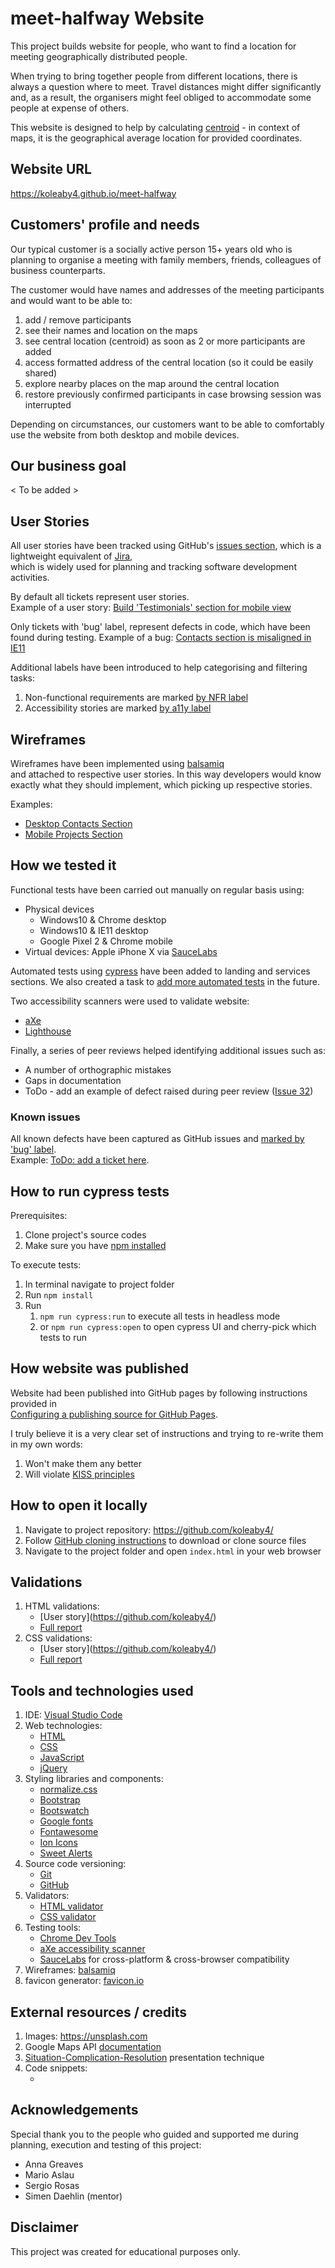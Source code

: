 # meet-halfway Website

This project builds website for people, who want to find a location for meeting geographically distributed people.

When trying to bring together people from different locations, there is always a question where to meet. Travel distances might differ significantly and, as a result, the organisers might feel obliged to accommodate some people at expense of others.

This website is designed to help by calculating [centroid](https://en.wikipedia.org/wiki/Centroid) - in context of maps, it is the geographical average location for provided coordinates.

## Website URL

https://koleaby4.github.io/meet-halfway

## Customers' profile and needs

Our typical customer is a socially active person 15+ years old
who is planning to organise a meeting with family members, friends, colleagues of business counterparts.

The customer would have names and addresses of the meeting participants and would want to be able to:

1. add / remove participants
2. see their names and location on the maps
3. see central location (centroid) as soon as 2 or more participants are added
4. access formatted address of the central location (so it could be easily shared)
5. explore nearby places on the map around the central location
6. restore previously confirmed participants in case browsing session was interrupted

Depending on circumstances, our customers want to be able to comfortably use the website from both desktop and mobile devices.

## Our business goal

< To be added >

## User Stories

All user stories have been tracked using GitHub's [issues section](https://github.com/koleaby4/<ToBeAdded>),
which is a lightweight equivalent of [Jira](https://www.atlassian.com/software/jira), <br>
which is widely used for planning and tracking software development activities.

By default all tickets represent user stories.<br>
Example of a user story: [Build 'Testimonials' section for mobile view](https://github.com/koleaby4/<ToBeAdded>)

Only tickets with 'bug' label, represent defects in code, which have been found during testing.
Example of a bug: [Contacts section is misaligned in IE11](https://github.com/koleaby4/<ToBeAdded>)

Additional labels have been introduced to help categorising and filtering tasks:

1.  Non-functional requirements are marked [by NFR label](https://github.com/koleaby4/<ToBeAdded>)
2.  Accessibility stories are marked [by a11y label](https://github.com/koleaby4/<ToBeAdded>)

## Wireframes

Wireframes have been implemented using [balsamiq](https://balsamiq.com) <br>and attached to respective user stories.
In this way developers would know exactly what they should implement, which picking up respective stories.

Examples:

- [Desktop Contacts Section](https://github.com/koleaby4/<ToBeAdded>)
- [Mobile Projects Section](https://github.com/koleaby4/<ToBeAdded>)

## How we tested it

Functional tests have been carried out manually on regular basis using:

- Physical devices
  - Windows10 & Chrome desktop
  - Windows10 & IE11 desktop
  - Google Pixel 2 & Chrome mobile
- Virtual devices: Apple iPhone X via [SauceLabs](https://saucelabs.com)

Automated tests using [cypress](https://www.cypress.io) have been added to landing and services sections.
We also created a task to [add more automated tests](https://github.com/koleaby4/<ToBeAdded>) in the future.

Two accessibility scanners were used to validate website:

- [aXe](https://www.deque.com/axe)
- [Lighthouse](https://developers.google.com/web/tools/lighthouse/)

Finally, a series of peer reviews helped identifying additional issues such as:

- A number of orthographic mistakes
- Gaps in documentation
- ToDo - add an example of defect raised during peer review ([Issue 32](https://github.com/koleaby4/dom-designs/issues/32))

### Known issues

All known defects have been captured as GitHub issues and [marked by 'bug' label](https://github.com/koleaby4/<ToBeAdded>).<br>
Example: [ToDo: add a ticket here](https://github.com/<<ToBeAdded>>).

## How to run cypress tests

Prerequisites:

1.  Clone project's source codes
2.  Make sure you have [npm installed](https://www.npmjs.com/get-npm)

To execute tests:

1.  In terminal navigate to project folder
2.  Run `npm install`
3.  Run
    1. `npm run cypress:run` to execute all tests in headless mode
    2. or `npm run cypress:open` to open cypress UI and cherry-pick which tests to run

## How website was published

Website had been published into GitHub pages by following instructions provided in<br>
[Configuring a publishing source for GitHub Pages](https://help.github.com/en/articles/configuring-a-publishing-source-for-github-pages).

I truly believe it is a very clear set of instructions and trying to re-write them in my own words:

1.  Won't make them any better
2.  Will violate [KISS principles](https://en.wikipedia.org/wiki/KISS_principle)

## How to open it locally

1. Navigate to project repository: https://github.com/koleaby4/<ToBeAdded>
2. Follow [GitHub cloning instructions](https://help.github.com/en/articles/cloning-a-repository) to download or clone source files
3. Navigate to the project folder and open `index.html` in your web browser

## Validations

1. HTML validations:
   - [User story](https://github.com/koleaby4/<link to ticket ToBeAdded>)
   - [Full report](ToBeAdded)
2. CSS validations:
   - [User story](https://github.com/koleaby4/<link to ticket ToBeAdded>)
   - [Full report](ToBeAdded)

## Tools and technologies used

1.  IDE: [Visual Studio Code](https://code.visualstudio.com/)
2.  Web technologies:
    - [HTML](https://en.wikipedia.org/wiki/HTML5)
    - [CSS](https://en.wikipedia.org/wiki/Cascading_Style_Sheets#CSS_3)
    - [JavaScript](ToBeAdde)
    - [jQuery](ToBeAdde)
3.  Styling libraries and components:
    - [normalize.css](https://necolas.github.io/normalize.css)
    - [Bootstrap](https://getbootstrap.com)
    - [Bootswatch](https://bootswatch.com)
    - [Google fonts](https://fonts.google.com)
    - [Fontawesome](https://fontawesome.com)
    - [Ion Icons](https://ionicons.com)
    - [Sweet Alerts](https://sweetalert2.github.io)
4.  Source code versioning:
    - [Git](https://en.wikipedia.org/wiki/Git)
    - [GitHub](https://github.com)
5.  Validators:
    - [HTML validator](https://validator.w3.org/)
    - [CSS validator](http://jigsaw.w3.org/css-validator/)
6.  Testing tools:
    - [Chrome Dev Tools](https://developers.google.com/web/tools/chrome-devtools)
    - [aXe accessibility scanner](https://www.deque.com/axe)
    - [SauceLabs](https://saucelabs.com) for cross-platform & cross-browser compatibility
7.  Wireframes: [balsamiq](https://balsamiq.com)
8.  favicon generator: [favicon.io](https://favicon.io/favicon-generator)

## External resources / credits

1. Images: https://unsplash.com
2. Google Maps API [documentation](https://developers.google.com/maps/documentation/javascript)
3. [Situation-Complication-Resolution](https://speakingsherpa.com/how-to-tell-a-business-story-using-the-mckinsey-situation-complication-resolution-scr-framework/) presentation technique
4. Code snippets:
   - <toBeAadded>

## Acknowledgements

Special thank you to the people who guided and supported me during planning, execution and testing of this project:

- Anna Greaves
- Mario Aslau
- Sergio Rosas
- Simen Daehlin (mentor)

## Disclaimer

This project was created for educational purposes only.
